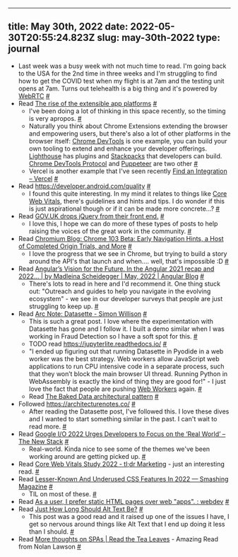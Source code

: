 
---
title: May 30th, 2022 
date: 2022-05-30T20:55:24.823Z
slug: may-30th-2022
type: journal
---
* Last week was a busy week with not much time to read. I'm going back to the USA for the 2nd time in three weeks and I'm struggling to find how to get the COVID test when my flight is at 7am and the testing unit opens at 7am. Turns out telehealth is a big thing and it's powered by [WebRTC](../entry/webrtc) [#](#62952f3c-8762-4b27-9400-57dc2e959d09)<a name="62952f3c-8762-4b27-9400-57dc2e959d09"></a>
* Read [The rise of the extensible app platforms](https://blog.almaer.com/the-rise-of-the-extensible-app-platforms/) [#](#62952f3c-365b-48c0-8e1a-16b04d56cb2c)<a name="62952f3c-365b-48c0-8e1a-16b04d56cb2c"></a>
  * I've been doing a lot of thinking in this space recently, so the timing is very apropos. [#](#62952f3c-21c8-4ac5-a475-9fb966b534e9)<a name="62952f3c-21c8-4ac5-a475-9fb966b534e9"></a>
  * Naturally you think about Chrome Extensions extending the browser and empowering users, but there's also a lot of other platforms in the browser itself: [Chrome DevTools](../entry/chrome-devtools) is one example, you can build your own tooling to extend and enhance your developer offerings. [Lighthouse](../entry/lighthouse) has plugins and [Stackpacks](../entry/stackpacks) that developers can build. [Chrome DevTools Protocol](../entry/chrome-devtools-protocol) and [Puppeteer](../entry/puppeteer) are two other [#](#62952f3c-6fdc-408c-92e8-c9c8d8316cfd)<a name="62952f3c-6fdc-408c-92e8-c9c8d8316cfd"></a>
  * Vercel is another example that I've seen recently [Find an Integration – Vercel](https://vercel.com/integrations) [#](#62952f3c-1721-4c5f-af14-6ccc6f3dd1a6)<a name="62952f3c-1721-4c5f-af14-6ccc6f3dd1a6"></a>
* Read https://developer.android.com/quality [#](#62952f3c-9264-4b94-8ab5-0b5496d2a265)<a name="62952f3c-9264-4b94-8ab5-0b5496d2a265"></a>
  * I found this quite interesting. In my mind it relates to things like [Core Web Vitals](../entry/core-web-vitals), there's guidelines and hints and tips. I do wonder if this is just aspirational though or if it can be made more concrete...? [#](#62952f3c-198b-40e3-a50e-204b2557c8bc)<a name="62952f3c-198b-40e3-a50e-204b2557c8bc"></a>
* Read [GOV.UK drops jQuery from their front end.](https://web.dev/gov-uk-drops-jquery/) [#](#62952f3c-1a36-4f21-91b6-18887835fccb)<a name="62952f3c-1a36-4f21-91b6-18887835fccb"></a>
  * I love this, I hope we can do more of these types of posts to help raising the voices of the great work in the community. [#](#62952f3c-f90a-4d55-b4e5-93039f1a3967)<a name="62952f3c-f90a-4d55-b4e5-93039f1a3967"></a>
* Read [Chromium Blog: Chrome 103 Beta: Early Navigation Hints, a Host of Completed Origin Trials, and More](https://blog.chromium.org/2022/05/chrome-103-beta-early-navigation-hints.html) [#](#62952f3c-e16c-4226-83c4-fd458415cad7)<a name="62952f3c-e16c-4226-83c4-fd458415cad7"></a>
  * I love the progress that we see in Chrome, but trying to build a story around the API's that launch and when.... well, that's impossible :D [#](#62952f3c-bf55-43ae-b08d-1eaf93980b44)<a name="62952f3c-bf55-43ae-b08d-1eaf93980b44"></a>
* Read [Angular’s Vision for the Future. In the Angular 2021 recap and 2022… | by Madleina Scheidegger | May, 2022 | Angular Blog](https://blog.angular.io/angulars-vision-for-the-future-3cfca5e7b448) [#](#62952f3c-6333-4e02-80e6-982898b0587f)<a name="62952f3c-6333-4e02-80e6-982898b0587f"></a>
  * There's lots to read in here and I'd recommend it. One thing stuck out: "Outreach and guides to help you navigate in the evolving ecosystem" - we see in our developer surveys that people are just struggling to keep up. [#](#62952f3c-d96e-4292-942d-1d0da9c8a646)<a name="62952f3c-d96e-4292-942d-1d0da9c8a646"></a>
* Read [Arc Note: Datasette - Simon Willison](https://architecturenotes.co/datasette-simon-willison/) [#](#62952f3c-273d-4f9a-b20d-b0a21dd07f01)<a name="62952f3c-273d-4f9a-b20d-b0a21dd07f01"></a>
  * This is such a great post. I love where the experimentation with Datasette has gone and I follow it. I built a demo similar when I was working in Fraud Detection so I have a soft spot for this. [#](#62952f3c-6d61-45f8-8266-50cddd69f251)<a name="62952f3c-6d61-45f8-8266-50cddd69f251"></a>
  * TODO read https://jupyterlite.readthedocs.io/ [#](#62952f3c-1bcc-443e-84b5-c15da953a98b)<a name="62952f3c-1bcc-443e-84b5-c15da953a98b"></a>
  * "I ended up figuring out that running Datasette in Pyodide in a web worker was the best strategy. Web workers allow JavaScript web applications to run CPU intensive code in a separate process, such that they won’t block the main browser UI thread. Running Python in WebAssembly is exactly the kind of thing they are good for!" - I just love the fact that people are pushing [Web Workers](../entry/web-workers) again. [#](#62952f3c-227a-41c5-8041-19633e391322)<a name="62952f3c-227a-41c5-8041-19633e391322"></a>
  * Read [The Baked Data architectural pattern](https://simonwillison.net/2021/Jul/28/baked-data/) [#](#62952f3c-c909-407b-aaa4-f1e40d010b16)<a name="62952f3c-c909-407b-aaa4-f1e40d010b16"></a>
* Followed https://architecturenotes.co/ [#](#62952f3c-9bcf-4e01-a953-c024bfb09f53)<a name="62952f3c-9bcf-4e01-a953-c024bfb09f53"></a>
  * After reading the Datasette post, I've followed this. I love these dives and I wanted to start something similar in the past. I can't wait to read more. [#](#62952f3c-a572-40a5-8a60-58db6f8161f7)<a name="62952f3c-a572-40a5-8a60-58db6f8161f7"></a>
* Read [Google I/O 2022 Urges Developers to Focus on the &#8216;Real World&#8217; &#8211; The New Stack](https://thenewstack.io/google-i-o-2022-urges-developers-to-focus-on-the-real-world/) [#](#62952f3c-ed1b-46c1-a1ad-4991f4623dd2)<a name="62952f3c-ed1b-46c1-a1ad-4991f4623dd2"></a>
  * Real-world. Kinda nice to see some of the themes we've been working around are getting picked up. [#](#62952f3c-4b74-4cd2-ab94-91f372c5fcac)<a name="62952f3c-4b74-4cd2-ab94-91f372c5fcac"></a>
* Read [Core Web Vitals Study 2022 - tl;dr Marketing](https://tldrmarketing.com/seo/core-web-vitals-study-2022/) - just an interesting read. [#](#62952f3c-46fc-47f1-b17c-7a16d1097756)<a name="62952f3c-46fc-47f1-b17c-7a16d1097756"></a>
* Read [Lesser-Known And Underused CSS Features In 2022 — Smashing Magazine](https://www.smashingmagazine.com/2022/05/lesser-known-underused-css-features-2022/) [#](#62952f3c-4192-49b0-b06c-a93b79768219)<a name="62952f3c-4192-49b0-b06c-a93b79768219"></a>
  * TIL on most of these. [#](#62952f3c-25e8-4f26-aef6-a3d2f24b53cf)<a name="62952f3c-25e8-4f26-aef6-a3d2f24b53cf"></a>
* Read [As a user, I prefer static HTML pages over web &quot;apps&quot;. : webdev](https://www.reddit.com/r/webdev/comments/v0yp0v/as_a_user_i_prefer_static_html_pages_over_web_apps/) [#](#62952f3c-92b2-42cc-851b-98d42c70a8bb)<a name="62952f3c-92b2-42cc-851b-98d42c70a8bb"></a>
* Read [Just How Long Should Alt Text Be?](https://css-tricks.com/just-how-long-should-alt-text-be/) [#](#62952f3c-d990-4037-84d3-bbd0ad465854)<a name="62952f3c-d990-4037-84d3-bbd0ad465854"></a>
  * This post was a good read and it raised up one of the issues I have, I get so nervous around things like Alt Text that I end up doing it less than I should. [#](#62952f3c-3153-4b4d-9796-f2ca789124e3)<a name="62952f3c-3153-4b4d-9796-f2ca789124e3"></a>
* Read [More thoughts on SPAs | Read the Tea Leaves](https://nolanlawson.com/2022/05/25/more-thoughts-on-spas/) - Amazing Read from Nolan Lawson [#](#62952f3c-e9cb-4ea4-a236-b0436380873c)<a name="62952f3c-e9cb-4ea4-a236-b0436380873c"></a>

